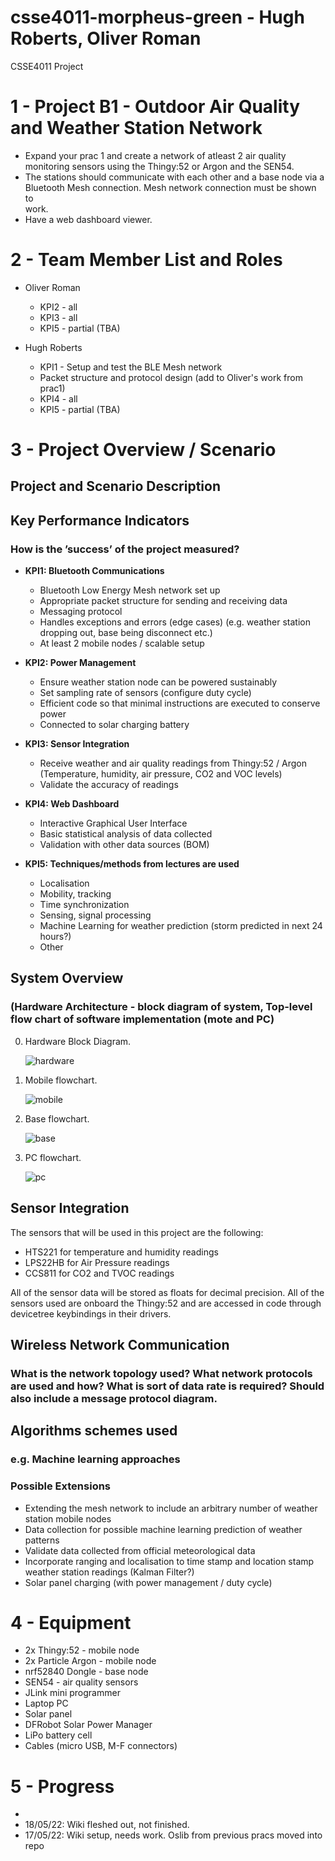 # csse4011-morpheus-green - Hugh Roberts, Oliver Roman
CSSE4011 Project

# 1 - Project B1 - Outdoor Air Quality and Weather Station Network 
* Expand	your	prac 1	and	create	a	network	of atleast	2 air	quality	
monitoring	sensors	using	the	Thingy:52 or	Argon and	the	SEN54.
*  The	stations	should	communicate	with	each	other	and	a	base	node	via	a	
Bluetooth	Mesh	connection. Mesh	network	connection	must	be	shown	to	
work.
* Have	a	web	dashboard	viewer.

# 2 - Team Member List and Roles 

* Oliver Roman 
    - KPI2 - all
    - KPI3 - all
    - KPI5 - partial (TBA)
    
* Hugh Roberts 
    - KPI1 - Setup and test the BLE Mesh network 
    - Packet structure and protocol design (add to Oliver's work from prac1)
    - KPI4 - all 
    - KPI5 - partial (TBA) 

# 3 - Project Overview / Scenario

## Project and Scenario Description 

## Key Performance Indicators
### How is the ’success’ of the project measured?

* **KPI1: Bluetooth Communications**
    - Bluetooth Low Energy Mesh network set up
    - Appropriate packet structure for sending and receiving data 
    - Messaging protocol 
    - Handles exceptions and errors (edge cases) (e.g. weather station dropping out, base being disconnect etc.)
    - At least 2 mobile nodes / scalable setup 
* **KPI2: Power Management**
    - Ensure weather station node can be powered sustainably
    - Set sampling rate of sensors (configure duty cycle)
    - Efficient code so that minimal instructions are executed to conserve power 
    - Connected to solar charging battery 
* **KPI3: Sensor Integration**
    - Receive weather and air quality readings from Thingy:52 / Argon (Temperature, humidity, air pressure, CO2 and VOC levels)
    - Validate the accuracy of readings 
* **KPI4: Web Dashboard**
    - Interactive Graphical User Interface
    - Basic statistical analysis of data collected
    - Validation with other data sources (BOM)
    
* **KPI5: Techniques/methods from lectures are used**
    - Localisation
    - Mobility, tracking
    - Time synchronization
    - Sensing, signal processing
    - Machine Learning for weather prediction (storm predicted in next 24 hours?)
    - Other 

## System Overview
### (Hardware Architecture - block diagram of system, Top-level flow chart of software implementation (mote and PC)

0. Hardware Block Diagram. 

    ![hardware](mobile_block.drawio(1).png)
    

1. Mobile flowchart. 

    ![mobile](mobile_flowchart.drawio.png)
    
2. Base flowchart. 
    
    ![base](base_flowchart.drawio.png)
    
    
3. PC flowchart. 

    ![pc](pc_flowchart(1).drawio.png)
    
    


## Sensor Integration 
The sensors that will be used in this project are the following: 
* HTS221 for temperature and humidity readings
* LPS22HB for Air Pressure readings
* CCS811 for CO2 and TVOC readings 

All of the sensor data will be stored as floats for decimal precision. All of the sensors used are onboard the Thingy:52 and are accessed in code through devicetree keybindings in their drivers. 

## Wireless Network Communication
### What is the network topology used? What network protocols are used and how? What is sort of data rate is required? Should also include a message protocol diagram.

## Algorithms schemes used
### e.g. Machine learning approaches

### Possible Extensions

* Extending the mesh network to include an arbitrary number of weather station mobile nodes 
* Data collection for possible machine learning prediction of weather patterns
* Validate data collected from official meteorological data 
* Incorporate ranging and localisation to time stamp and location stamp weather station readings (Kalman Filter?)
* Solar panel charging (with power management / duty cycle)

# 4 - Equipment

* 2x Thingy:52 - mobile node
* 2x Particle Argon - mobile node
* nrf52840 Dongle - base node
* SEN54 - air quality sensors
* JLink mini programmer
* Laptop PC
* Solar panel 
* DFRobot Solar Power Manager
* LiPo battery cell 
* Cables (micro USB, M-F connectors)

# 5 - Progress

*
* 18/05/22: Wiki fleshed out, not finished. 
* 17/05/22: Wiki setup, needs work. Oslib from previous pracs moved into repo 

